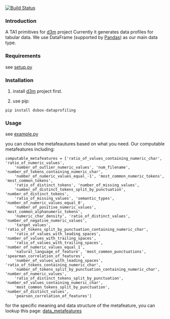 [![Build Status](https://travis-ci.org/usc-isi-i2/dsbox-profiling.svg?branch=master)](https://travis-ci.org/usc-isi-i2/dsbox-profiling)

### Introduction
A TA1 primitives for [d3m](https://gitlab.com/datadrivendiscovery/d3m) project Currently it generates data
profiles for tabular data. We use DataFrame (supported by
[Pandas](http://pandas.pydata.org)) as our main data type.

### Requirements
see [setup.py](./setup.py)




### Installation

1. install [d3m](https://gitlab.com/datadrivendiscovery/d3m) project first.


2. use pip:

```shell
pip install dsbox-dataprofiling
```
	
### Usage
see [example.py](./example.py)

you can chose the metafeautures based on what you need. Our computable metafeatures including:

```
computable_metafeatures = ['ratio_of_values_containing_numeric_char', 'ratio_of_numeric_values', 
    'number_of_outlier_numeric_values', 'num_filename', 'number_of_tokens_containing_numeric_char', 
    'number_of_numeric_values_equal_-1', 'most_common_numeric_tokens', 'most_common_tokens', 
    'ratio_of_distinct_tokens', 'number_of_missing_values', 
    'number_of_distinct_tokens_split_by_punctuation', 'number_of_distinct_tokens', 
    'ratio_of_missing_values', 'semantic_types', 'number_of_numeric_values_equal_0', 
    'number_of_positive_numeric_values', 'most_common_alphanumeric_tokens', 
    'numeric_char_density', 'ratio_of_distinct_values', 'number_of_negative_numeric_values', 
    'target_values', 'ratio_of_tokens_split_by_punctuation_containing_numeric_char', 
    'ratio_of_values_with_leading_spaces', 'number_of_values_with_trailing_spaces', 
    'ratio_of_values_with_trailing_spaces', 'number_of_numeric_values_equal_1', 
    'natural_language_of_feature', 'most_common_punctuations', 'spearman_correlation_of_features', 
    'number_of_values_with_leading_spaces', 'ratio_of_tokens_containing_numeric_char', 
    'number_of_tokens_split_by_punctuation_containing_numeric_char', 'number_of_numeric_values', 
    'ratio_of_distinct_tokens_split_by_punctuation', 'number_of_values_containing_numeric_char', 
    'most_common_tokens_split_by_punctuation', 'number_of_distinct_values', 
    'pearson_correlation_of_features']
```

for the specific meaning and data structure of the metafeature, you can lookup this page: [data_metafeatures](https://gitlab.com/datadrivendiscovery/d3m/blob/devel/d3m/metadata/schemas/v0/definitions.json#L63)

